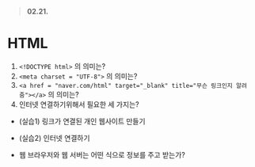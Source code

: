 > **02.21.**

# HTML

1. `<!DOCTYPE html>` 의 의미는?
2. `<meta charset = "UTF-8">` 의 의미는?
3. `<a href = "naver.com/html" target="_blank" title="무슨 링크인지 알려줌"></a>`
   의 의미는?
4. 인터넷 연결하기위해서 필요한 세 가지는?



* (실습1) 링크가 연결된 개인 웹사이트 만들기
* (실습2) 인터넷 연결하기

* 웹 브라우저와 웹 서버는 어떤 식으로 정보를 주고 받는가?
